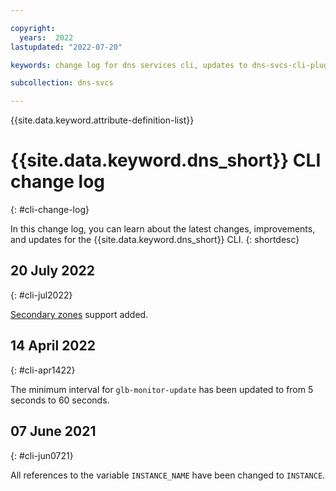 ```yaml
---

copyright:
  years:  2022
lastupdated: "2022-07-20"

keywords: change log for dns services cli, updates to dns-svcs-cli-plugin

subcollection: dns-svcs

---
```


{{site.data.keyword.attribute-definition-list}}


# {{site.data.keyword.dns_short}} CLI change log
{: #cli-change-log}

In this change log, you can learn about the latest changes, improvements, and updates for the {{site.data.keyword.dns_short}} CLI.
{: shortdesc}

## 20 July 2022
{: #cli-jul2022}

[Secondary zones](/docs/dns-svcs?topic=dns-svcs-cli-plugin-dns-services-cli-commands#secondary-zones) support added.

## 14 April 2022
{: #cli-apr1422}

The minimum interval for `glb-monitor-update` has been updated to from 5 seconds to 60 seconds.

## 07 June 2021
{: #cli-jun0721}

All references to the variable `INSTANCE_NAME` have been changed to `INSTANCE`.
